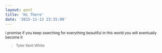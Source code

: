 ```yaml
---
layout: post
title: 'Hi There'
date: '2015-11-13 23:35:00'
---
```


<small>
i promise  
if you keep  
searching  
for everything  
beautiful  
in this world  
you will  
eventually  
become it  

>Tyler Kent White  
</small>
